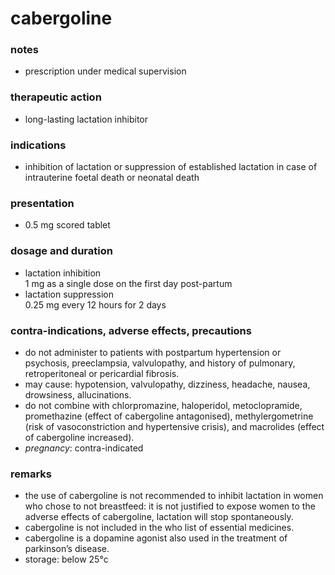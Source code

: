# cabergoline

### notes
+ prescription under medical supervision

### therapeutic action
+ long-lasting lactation inhibitor

### indications
+ inhibition of lactation or suppression of established lactation in case of intrauterine foetal death or neonatal death

### presentation
+ 0.5 mg scored tablet

### dosage and duration
+ lactation inhibition  
    1 mg as a single dose on the first day post-partum
+ lactation suppression  
    0.25 mg every 12 hours for 2 days

### contra-indications, adverse effects, precautions
+ do not administer to patients with postpartum hypertension or psychosis, preeclampsia, valvulopathy, and history of pulmonary, retroperitoneal or pericardial fibrosis.
+ may cause: hypotension, valvulopathy, dizziness, headache, nausea, drowsiness, allucinations.
+ do not combine with chlorpromazine, haloperidol, metoclopramide, promethazine (effect of cabergoline antagonised), methylergometrine (risk of vasoconstriction and hypertensive crisis), and macrolides (effect of cabergoline increased).
+ *pregnancy*: contra-indicated

### remarks
+ the use of cabergoline is not recommended to inhibit lactation in women who chose to not breastfeed: it is not justified to expose women to the adverse effects of cabergoline, lactation will stop spontaneously.
+ cabergoline is not included in the who list of essential medicines.
+ cabergoline is a dopamine agonist also used in the treatment of parkinson’s disease.
+ storage: below 25°c

